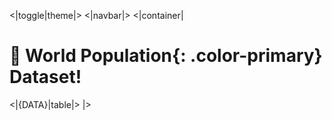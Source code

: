<|toggle|theme|>
<|navbar|>
<|container|

# 📅 World **Population**{: .color-primary} Dataset!

<|{DATA}|table|>
|>
